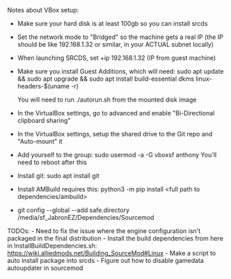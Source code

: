 Notes about VBox setup:
- Make sure your hard disk is at least 100gb so you can install srcds
- Set the network mode to "Bridged" so the machine gets a real IP (the IP should be like 192.168.1.32 or similar, in your ACTUAL subnet locally)
- When launching SRCDS, set +ip 192.168.1.32 (IP from guest machine)
- Make sure you install Guest Additions, which will need:
	sudo apt update && sudo apt upgrade && sudo apt install build-essential dkms linux-headers-$(uname -r)

	You will need to run ./autorun.sh from the mounted disk image
- In the VirtualBox settings, go to advanced and enable "Bi-Directional clipboard sharing"
- In the VirtualBox settings, setup the shared drive to the Git repo and "Auto-mount" it
- Add yourself to the group: sudo usermod -a -G vboxsf anthony
   You'll need to reboot after this
- Install git: sudo apt install git
- Install AMBuild requires this: python3 -m pip install <full path to dependencies/ambuild>
- git config --global --add safe.directory /media/sf_JabronEZ/Dependencies/Sourcemod

TODOs:
	- Need to fix the issue where the engine configuration isn't packaged in the final distribution
	- Install the build dependencies from here in InstallBuildDependencies.sh: https://wiki.alliedmods.net/Building_SourceMod#Linux
	- Make a script to auto install package into srcds
	- Figure out how to disable gamedata autoupdater in sourcemod